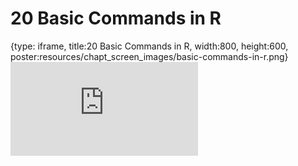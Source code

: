 # 20 Basic Commands in R
 
{type: iframe, title:20 Basic Commands in R, width:800, height:600, poster:resources/chapt_screen_images/basic-commands-in-r.png}
![](https://datatrail-jhu.github.io/DataTrail/no_toc/basic-commands-in-r.html)
 

 
